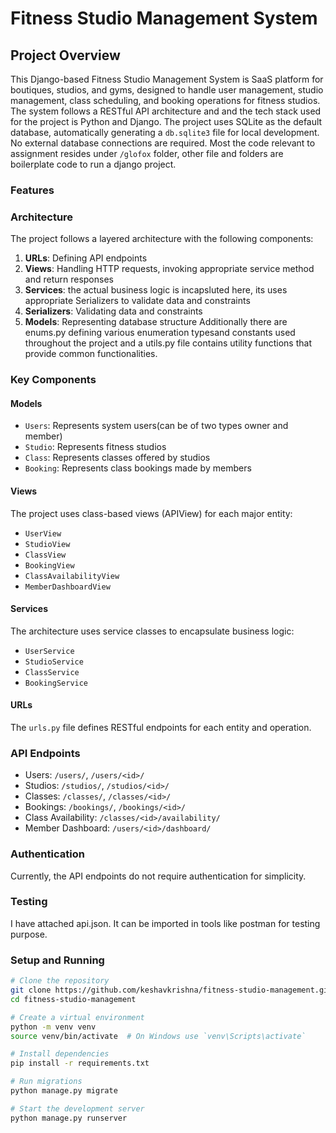 # Fitness Studio Management System
## Project Overview
This Django-based Fitness Studio Management System is SaaS platform for boutiques, studios, and gyms, designed to handle user management, studio management, class scheduling, and booking operations for fitness studios. The system follows a RESTful API architecture and and the tech stack used for the project is Python and Django. The project uses SQLite as the default database, automatically generating a `db.sqlite3` file for local development. No external database connections are required. Most the code relevant to assignment resides under `/glofox` folder, other file and folders are boilerplate code to run a django project.
### Features

### Architecture
The project follows a layered architecture with the following components:
1. **URLs**: Defining API endpoints
2. **Views**: Handling HTTP requests, invoking appropriate service method and return responses
3. **Services**: the actual business logic is incapsluted here, its uses appropriate Serializers to validate data and constraints
4. **Serializers**: Validating data and constraints
4. **Models**: Representing database structure
Additionally there are enums.py  defining various enumeration typesand constants used throughout the project and a utils.py file contains utility functions that provide common functionalities.
### Key Components
#### Models
- `Users`: Represents system users(can be of two types owner and member)
- `Studio`: Represents fitness studios
- `Class`: Represents classes offered by studios
- `Booking`: Represents class bookings made by members
#### Views
The project uses class-based views (APIView) for each major entity:
- `UserView`
- `StudioView`
- `ClassView`
- `BookingView`
- `ClassAvailabilityView`
- `MemberDashboardView`
#### Services
The architecture uses service classes to encapsulate business logic:
- `UserService`
- `StudioService`
- `ClassService`
- `BookingService`
#### URLs
The `urls.py` file defines RESTful endpoints for each entity and operation.

### API Endpoints
- Users: `/users/`, `/users/<id>/`
- Studios: `/studios/`, `/studios/<id>/`
- Classes: `/classes/`, `/classes/<id>/`
- Bookings: `/bookings/`, `/bookings/<id>/`
- Class Availability: `/classes/<id>/availability/`
- Member Dashboard: `/users/<id>/dashboard/`

### Authentication
Currently, the API endpoints do not require authentication for simplicity.

### Testing
I have attached api.json. It can be imported in tools like postman for testing purpose.
### Setup and Running
```bash
# Clone the repository
git clone https://github.com/keshavkrishna/fitness-studio-management.git
cd fitness-studio-management

# Create a virtual environment
python -m venv venv
source venv/bin/activate  # On Windows use `venv\Scripts\activate`

# Install dependencies
pip install -r requirements.txt

# Run migrations
python manage.py migrate

# Start the development server
python manage.py runserver
```
